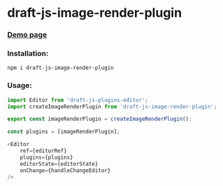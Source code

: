 # draft-js-image-render-plugin

### [Demo page](https://fedorovsky.github.io/draft-js-image-render-plugin/)

### Installation:
```npm i draft-js-image-render-plugin```

### Usage:

```javascript
import Editor from 'draft-js-plugins-editor';
import createImageRenderPlugin from 'draft-js-image-render-plugin';

export const imageRenderPlugin = createImageRenderPlugin();

const plugins = [imageRenderPlugin];

<Editor
    ref={editorRef}
    plugins={plugins}
    editorState={editorState}
    onChange={handleChangeEditor}
/>
```
